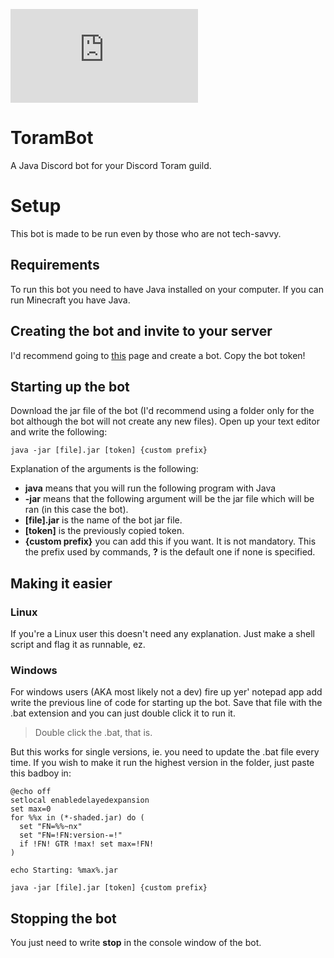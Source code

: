 ![](https://toramonline.com/index.php?media/toram-online-logo.50/full&d=1463410056)

# ToramBot
A Java Discord bot for your Discord Toram guild.

# Setup
This bot is made to be run even by those who are not tech-savvy.

## Requirements
To run this bot you need to have Java installed on your computer. 
If you can run Minecraft you have Java.

## Creating the bot and invite to your server
I'd recommend going to [this](https://github.com/reactiflux/discord-irc/wiki/Creating-a-discord-bot-&-getting-a-token)
 page and create a bot. Copy the bot token!
 
## Starting up the bot
Download the jar file of the bot (I'd recommend using a folder only
for the bot although the bot will not create any new files). Open up
your text editor and write the following:
 
    java -jar [file].jar [token] {custom prefix}
 
 Explanation of the arguments is the following:
    
- **java** means that you will run the following program with Java
- **-jar** means that the following argument will be the jar file which
will be ran (in this case the bot).  
- **[file].jar** is the name of the bot jar file.
- **[token]** is the previously copied token.
- **{custom prefix}** you can add this if you want. It is not mandatory.
 This the prefix used by commands, **?** is the default one if none is 
 specified. 
## Making it easier
### Linux
If you're a Linux user this doesn't need any explanation. Just make a 
shell script and flag it as runnable, ez.

### Windows
For windows users (AKA most likely not a dev) fire up yer' notepad app 
add write the previous line of code for starting up the bot. Save that file
with the .bat extension and you can just double click it to run it. 
> Double click the .bat, that is.

But this works for single versions, ie. you need to update the .bat
file every time. If you wish to make it run the highest version in the 
folder, just paste this badboy in:

    @echo off
    setlocal enabledelayedexpansion
    set max=0
    for %%x in (*-shaded.jar) do (
      set "FN=%%~nx"
      set "FN=!FN:version-=!"
      if !FN! GTR !max! set max=!FN!
    )
    
    echo Starting: %max%.jar
    
    java -jar [file].jar [token] {custom prefix}

## Stopping the bot
You just need to write **stop** in the console window of the bot.